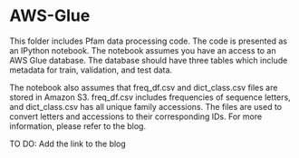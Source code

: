 # AWS-Glue

This folder includes Pfam data processing code. The code is presented as an IPython notebook. The notebook assumes you have an access to an AWS Glue database. The database should have three tables which include metadata for train, validation, and test data. 

The notebook also assumes that freq_df.csv and dict_class.csv files are stored in Amazon S3. freq_df.csv includes frequencies of sequence letters, and dict_class.csv has all unique family accessions. The files are used to convert letters and accessions to their corresponding IDs. For more information, please refer to the blog.

TO DO:
Add the link to the blog
